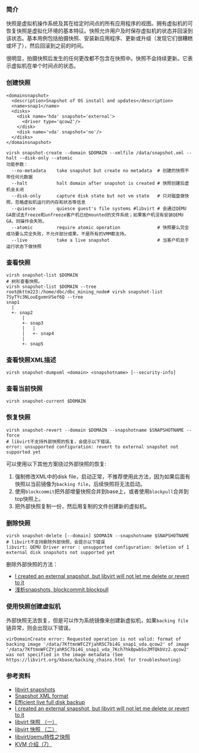 ### 简介
快照是虚拟机操作系统及其在给定时间点的所有应用程序的视图。拥有虚拟机的可恢复快照是虚拟化环境的基本特征。快照允许用户及时保存虚拟机的状态并回滚到该状态。基本用例包括拍摄快照、安装新应用程序、更新或升级（发现它们很糟糕或坏了），然后回滚到之前的时间。

很明显，拍摄快照后发生的任何更改都不包含在快照中。快照不会持续更新。它表示虚拟机在单个时间点的状态。

### 创建快照
```
<domainsnapshot>
  <description>Snapshot of OS install and updates</description>
  <name>snap1</name>
  <disks>
    <disk name='hda' snapshot='external'>
      <driver type='qcow2'/>
    </disk>
    <disk name='vda' snapshot='no'/>
  </disks>
</domainsnapshot>
```
```
virsh snapshot-create --domain $DOMAIN --xmlfile /data/snapshot.xml --halt --disk-only --atomic
功能参数：
  --no-metadata    take snapshot but create no metadata  # 创建的快照不带任何元数据
  --halt           halt domain after snapshot is created # 快照创建后虚机会关闭
  --disk-only      capture disk state but not vm state   # 只对磁盘做快照，忽略虚拟机运行的内存和状态等信息
  --quiesce        quiesce guest's file systems #libvirt # 会通过QEMU GA尝试去freeze和unfreeze客户机已经mounted的文件系统；如果客户机没有安装QEMU GA，则操作会失败。
  --atomic         require atomic operation              # 快照要么完全成功要么完全失败，不允许部分成果。不是所有的VMM都支持。
  --live           take a live snapshot                  # 当客户机处于运行状态下做快照
```

### 查看快照
```
virsh snapshot-list $DOMAIN
# 树形查看快照。
virsh snapshot-list $DOMAIN --tree
root@kttm223:/home/dbc/dbc_mining_node# virsh snapshot-list 7SyTYc3NLouEgxmnVSef6Q --tree
snap1
  |
  +- snap2
      |
      +- snap3
      |   |
      |   +- snap4
      |
      +- snap5
```

### 查看快照XML描述
```
virsh snapshot-dumpxml <domain> <snapshotname> [--security-info]
```

### 查看当前快照
```
virsh snapshot-current $DOMAIN
```

### 恢复快照
```
virsh snapshot-revert --domain $DOMAIN --snapshotname $SNAPSHOTNAME --force
# libvirt不支持外部快照的恢复，会提示以下错误。
error: unsupported configuration: revert to external snapshot not supported yet
```
可以使用以下其他方案绕过外部快照的恢复:
1. 强制修改XML中的disk file，启动正常，不推荐使用此方法，因为如果后面有快照以当前镜像为`backing file`，后续快照将无法启动。
2. 使用`blockcommit`把外部增量快照合并到base上，或者使用`blockpull`合并到top快照上。
3. 把外部快照复制一份，然后用复制的文件创建新的虚拟机。

### 删除快照
```
virsh snapshot-delete [--domain] $DOMAIN --snapshotname $SNAPSHOTNAME
# libvirt不支持删除外部快照，会提示以下错误
libvirt: QEMU Driver error : unsupported configuration: deletion of 1 external disk snapshots not supported yet
```
删除外部快照的方法：
* [I created an external snapshot, but libvirt will not let me delete or revert to it](https://wiki.libvirt.org/page/I_created_an_external_snapshot,_but_libvirt_will_not_let_me_delete_or_revert_to_it)
* [浅析snapshots, blockcommit,blockpull](https://blog.csdn.net/weixin_33955681/article/details/91946156)

### 使用快照创建虚拟机
外部快照无法恢复，但是可以作为系统镜像来创建新虚拟机，如果`backing file`链异常，则会出现以下错误。
```
virDomainCreate error: Requested operation is not valid: format of backing image '/data/7KftmnWFCZYjahR5C7bi4G_snap1_vda.qcow2' of image '/data/7KftmnWFCZYjahR5C7bi4G_snap1_vda_7Kch7hkBpwb5oJMTQkbVz2.qcow2' was not specified in the image metadata (See https://libvirt.org/kbase/backing_chains.html for troubleshooting)
```

### 参考资料
* [libvirt snapshots](https://wiki.libvirt.org/page/Snapshots)
* [Snapshot XML format](https://libvirt.org/formatsnapshot.html)
* [Efficient live full disk backup](https://libvirt.org/kbase/live_full_disk_backup.html)
* [I created an external snapshot, but libvirt will not let me delete or revert to it](https://wiki.libvirt.org/page/I_created_an_external_snapshot,_but_libvirt_will_not_let_me_delete_or_revert_to_it)
* [libvirt 快照 （一）](https://blog.csdn.net/chenyulancn/article/details/12453199)
* [libvirt 快照 （二）](https://blog.csdn.net/chenyulancn/article/details/12453335)
* [libvirt/qemu特性之快照](https://blog.csdn.net/halcyonbaby/article/details/19709735)
* [KVM 介绍（7）](https://www.cnblogs.com/sammyliu/p/4468757.html)
